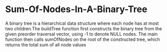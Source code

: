 # Sum-Of-Nodes-In-A-Binary-Tree
A binary tree is a hierarchical data structure where each node has at most two children.The buildTree function first constructs the binary tree from the given preorder traversal vector, using -1 to denote NULL nodes. The main function then calls sumOfNodes on the root of the constructed tree, which returns the total sum of all node values
